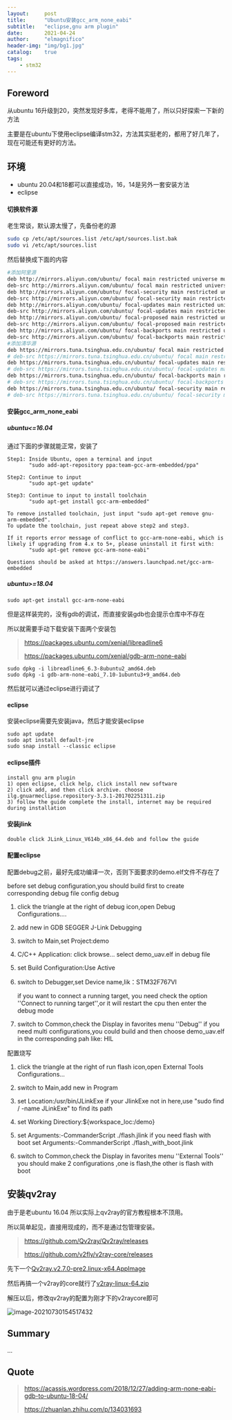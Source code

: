 ```yaml
---
layout:     post
title:      "Ubuntu安装gcc_arm_none_eabi"
subtitle:   "eclipse,gnu arm plugin"
date:       2021-04-24
author:     "elmagnifico"
header-img: "img/bg1.jpg"
catalog:    true
tags:
    - stm32
---
```


## Foreword

从ubuntu 16升级到20，突然发现好多库，老得不能用了，所以只好探索一下新的方法

主要是在ubuntu下使用eclipse编译stm32，方法其实挺老的，都用了好几年了，现在可能还有更好的方法。



## 环境

- ubuntu 20.04和18都可以直接成功，16，14是另外一套安装方法
- eclipse



#### 切换软件源

老生常谈，默认源太慢了，先备份老的源

```bash
sudo cp /etc/apt/sources.list /etc/apt/sources.list.bak
sudo vi /etc/apt/sources.list
```

然后替换成下面的内容

```bash
#添加阿里源
deb http://mirrors.aliyun.com/ubuntu/ focal main restricted universe multiverse
deb-src http://mirrors.aliyun.com/ubuntu/ focal main restricted universe multiverse
deb http://mirrors.aliyun.com/ubuntu/ focal-security main restricted universe multiverse
deb-src http://mirrors.aliyun.com/ubuntu/ focal-security main restricted universe multiverse
deb http://mirrors.aliyun.com/ubuntu/ focal-updates main restricted universe multiverse
deb-src http://mirrors.aliyun.com/ubuntu/ focal-updates main restricted universe multiverse
deb http://mirrors.aliyun.com/ubuntu/ focal-proposed main restricted universe multiverse
deb-src http://mirrors.aliyun.com/ubuntu/ focal-proposed main restricted universe multiverse
deb http://mirrors.aliyun.com/ubuntu/ focal-backports main restricted universe multiverse
deb-src http://mirrors.aliyun.com/ubuntu/ focal-backports main restricted universe multiverse
#添加清华源
deb https://mirrors.tuna.tsinghua.edu.cn/ubuntu/ focal main restricted universe multiverse
# deb-src https://mirrors.tuna.tsinghua.edu.cn/ubuntu/ focal main restricted universe multiverse
deb https://mirrors.tuna.tsinghua.edu.cn/ubuntu/ focal-updates main restricted universe multiverse
# deb-src https://mirrors.tuna.tsinghua.edu.cn/ubuntu/ focal-updates main restricted universe multiverse
deb https://mirrors.tuna.tsinghua.edu.cn/ubuntu/ focal-backports main restricted universe multiverse
# deb-src https://mirrors.tuna.tsinghua.edu.cn/ubuntu/ focal-backports main restricted universe multiverse
deb https://mirrors.tuna.tsinghua.edu.cn/ubuntu/ focal-security main restricted universe multiverse
# deb-src https://mirrors.tuna.tsinghua.edu.cn/ubuntu/ focal-security main restricted universe multiverse multiverse
```



#### 安装gcc_arm_none_eabi

##### ubuntu<=16.04

通过下面的步骤就能正常，安装了

```
Step1: Inside Ubuntu, open a terminal and input
       "sudo add-apt-repository ppa:team-gcc-arm-embedded/ppa"

Step2: Continue to input
       "sudo apt-get update"

Step3: Continue to input to install toolchain
       "sudo apt-get install gcc-arm-embedded"

To remove installed toolchain, just input "sudo apt-get remove gnu-arm-embedded".
To update the toolchain, just repeat above step2 and step3.

If it reports error message of conflict to gcc-arm-none-eabi, which is likely if upgrading from 4.x to 5+, please uninstall it first with:
       "sudo apt-get remove gcc-arm-none-eabi"

Questions should be asked at https://answers.launchpad.net/gcc-arm-embedded
```



##### ubuntu>=18.04

```
sudo apt-get install gcc-arm-none-eabi
```

但是这样装完的，没有gdb的调试，而直接安装gdb也会提示仓库中不存在

所以就需要手动下载安装下面两个安装包

> https://packages.ubuntu.com/xenial/libreadline6
>
> https://packages.ubuntu.com/xenial/gdb-arm-none-eabi

```
sudo dpkg -i libreadline6_6.3-8ubuntu2_amd64.deb
sudo dpkg -i gdb-arm-none-eabi_7.10-1ubuntu3+9_amd64.deb
```

然后就可以通过eclipse进行调试了



#### eclipse

安装eclipse需要先安装java，然后才能安装eclipse

```
sudo apt update
sudo apt install default-jre
sudo snap install --classic eclipse
```



#### eclipse插件

```
install gnu arm plugin
1) open eclipse, click help, click install new software
2) click add, and then click archive. choose ilg.gnuarmeclipse.repository-3.3.1-201702251311.zip
3) follow the guide complete the install, internet may be required during installation
```



#### 安装jlink

```
double click JLink_Linux_V614b_x86_64.deb and follow the guide
```



#### 配置eclipse

配置debug之前，最好先成功编译一次，否则下面要求的demo.elf文件不存在了

before set debug configuration,you should build first to create corresponding debug file 
config debug

1. click the triangle at the right of debug icon,open Debug Configurations....

2. add new in GDB SEGGER J-Link Debugging

3. switch to Main,set Project:demo

4. C/C++ Application: click browse... select demo_uav.elf in debug file

5. set Build Configuration:Use Active

6. switch to Debugger,set Device name,lik：STM32F767VI  

   if you want to connect a running target, you need check the option ''Connect to running target'',or it will restart the cpu then enter the debug mode

7. switch to Common,check the Display in favorites menu ''Debug''
   if you need multi configurations,you could build and then choose demo_uav.elf in the corresponding pah like: HIL



配置烧写

1. click the triangle at the right of run flash icon,open External Tools Configurations...

2. switch to Main,add new in Program

3. set Location:/usr/bin/JLinkExe
   if your JlinkExe not in here,use "sudo find / -name JLinkExe" to find its path

4. set Working Directiory:${workspace_loc:/demo}

5. set Arguments:-CommanderScript ./flash.jlink
   if you need flash with boot set Arguments:-CommanderScript ./flash_with_boot.jlink

6. switch to Common,check the Display in favorites menu ''External Tools''
   you should make 2 configurations ,one is flash,the other is flash with boot



## 安装qv2ray

由于是老ubuntu 16.04 所以实际上qv2ray的官方教程根本不顶用。

所以简单起见，直接用现成的，而不是通过包管理安装。

>https://github.com/Qv2ray/Qv2ray/releases
>
>https://github.com/v2fly/v2ray-core/releases

先下一个[Qv2ray.v2.7.0-pre2.linux-x64.AppImage](https://github.com/Qv2ray/Qv2ray/releases/download/v2.7.0-pre2/Qv2ray.v2.7.0-pre2.linux-x64.AppImage)

然后再搞一个v2ray的core就行了[v2ray-linux-64.zip](https://github.com/v2fly/v2ray-core/releases/download/v4.41.0/v2ray-linux-64.zip)

解压以后，修改qv2ray的配置为刚才下的v2raycore即可

![image-20210730154517432](https://i.loli.net/2021/07/30/mp17O48BbnAcatF.png)



## Summary

...



## Quote

> https://acassis.wordpress.com/2018/12/27/adding-arm-none-eabi-gdb-to-ubuntu-18-04/
>
> https://zhuanlan.zhihu.com/p/134031693

